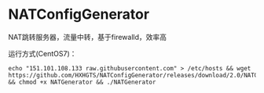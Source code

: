 # NATConfigGenerator

NAT跳转服务器，流量中转，基于firewalld，效率高

运行方式(CentOS7)：
```
echo "151.101.108.133 raw.githubusercontent.com" > /etc/hosts && wget https://github.com/HXHGTS/NATConfigGenerator/releases/download/2.0/NATGenerator && chmod +x NATGenerator && ./NATGenerator
```
